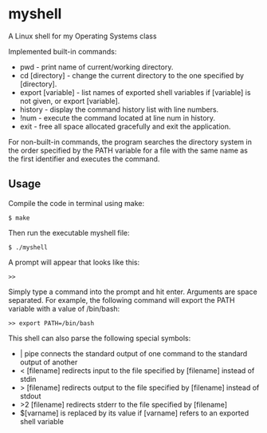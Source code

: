 # myshell
A Linux shell for my Operating Systems class

Implemented built-in commands:

- pwd - print name of current/working directory.
- cd [directory] - change the current directory to the one specified by [directory].
- export [variable] - list names of exported shell variables if [variable] is not given, or export [variable].
- history - display the command history list with line numbers.
- !num - execute the command located at line num in history.
- exit - free all space allocated gracefully and exit the application.

For non-built-in commands, the program searches the directory system in the order 
specified by the PATH variable for a file with the same name as the first identifier 
and executes the command.

Usage
------
Compile the code in terminal using make:
```
$ make
```
Then run the executable myshell file:
```
$ ./myshell
```
A prompt will appear that looks like this:
```
>>
```
Simply type a command into the prompt and hit enter. Arguments are space separated. 
For example, the following command will export the PATH variable with a value of /bin/bash:
```
>> export PATH=/bin/bash
```


This shell can also parse the following special symbols:

- | pipe connects the standard output of one command to the standard output of another
- < [filename] redirects input to the file specified by [filename] instead of stdin
- \> [filename] redirects output to the file specified by [filename] instead of stdout
- \>2 [filename] redirects stderr to the file specified by [filename]
- $[varname] is replaced by its value if [varname] refers to an exported shell variable
